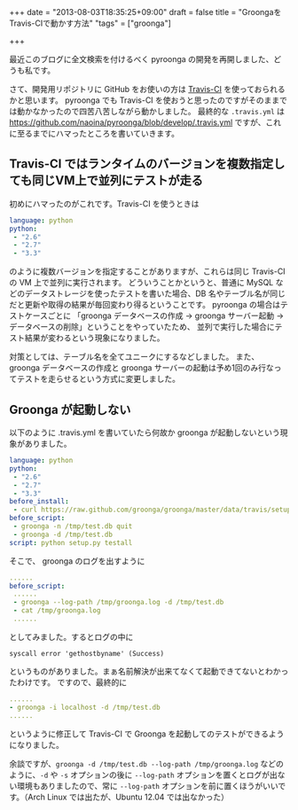 +++
date = "2013-08-03T18:35:25+09:00"
draft = false
title = "GroongaをTravis-CIで動かす方法"
"tags" = ["groonga"]

+++

最近このブログに全文検索を付けるべく pyroonga の開発を再開しました、どうも私です。

さて、開発用リポジトリに GitHub をお使いの方は [Travis-CI](https://travis-ci.org/) を使っておられるかと思います。
pyroonga でも Travis-CI を使おうと思ったのですがそのままでは動かなかったので四苦八苦しながら動かしました。
最終的な `.travis.yml` は https://github.com/naoina/pyroonga/blob/develop/.travis.yml ですが、これに至るまでにハマったところを書いていきます。


## Travis-CI ではランタイムのバージョンを複数指定しても同じVM上で並列にテストが走る

初めにハマったのがこれです。Travis-CI を使うときは

```yaml
language: python
python:
 - "2.6"
 - "2.7"
 - "3.3"
```

のように複数バージョンを指定することがありますが、これらは同じ Travis-CI の VM 上で並列に実行されます。
どういうことかというと、普通に MySQL などのデータストレージを使ったテストを書いた場合、DB 名やテーブル名が同じだと更新や取得の結果が毎回変わり得るということです。
pyroonga の場合はテストケースごとに 「groonga データベースの作成 → groonga サーバー起動 → データベースの削除」ということをやっていたため、
並列で実行した場合にテスト結果が変わるという現象になりました。

対策としては、テーブル名を全てユニークにするなどしました。
また、groonga データベースの作成と groonga サーバーの起動は予め1回のみ行なってテストを走らせるという方式に変更しました。

## Groonga が起動しない

以下のように .travis.yml を書いていたら何故か groonga が起動しないという現象がありました。

```yaml
language: python
python:
 - "2.6"
 - "2.7"
 - "3.3"
before_install:
 - curl https://raw.github.com/groonga/groonga/master/data/travis/setup.sh | sh
before_script:
 - groonga -n /tmp/test.db quit
 - groonga -d /tmp/test.db
script: python setup.py testall
```

そこで、 groonga のログを出すように

```yaml
......
before_script:
 ......
 - groonga --log-path /tmp/groonga.log -d /tmp/test.db
 - cat /tmp/groonga.log
 ......
```

としてみました。するとログの中に

```
syscall error 'gethostbyname' (Success)
```

というものがありました。まぁ名前解決が出来てなくて起動できてないとわかったわけです。
ですので、最終的に

```yaml
......
- groonga -i localhost -d /tmp/test.db
......
```

というように修正して Travis-CI で Groonga を起動してのテストができるようになりました。

余談ですが、`groonga -d /tmp/test.db --log-path /tmp/groonga.log` などのように、`-d` や `-s` オプションの後に `--log-path` オプションを置くとログが出ない環境もありましたので、常に `--log-path` オプションを前に置くほうがいいです。（Arch Linux では出たが、Ubuntu 12.04 では出なかった）
